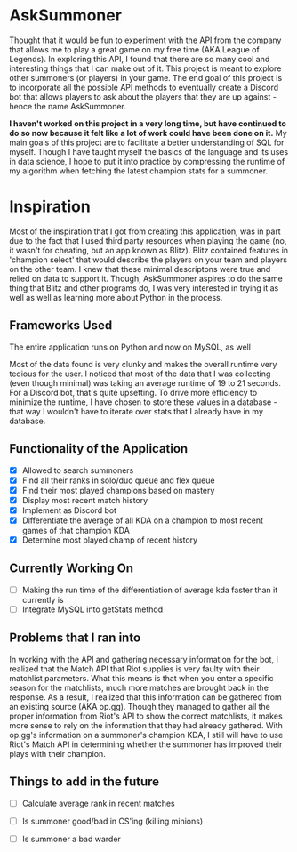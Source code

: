 # AskSummoner

Thought that it would be fun to experiment with the API from the company that allows me to play a great game on my free time
(AKA League of Legends). In exploring this API, I found that there are so many cool and interesting things that I can make out
of it. This project is meant to explore other summoners (or players) in your game. The end goal of this project is to incorporate all the possible API methods to eventually create a Discord bot that allows players to ask about the players that they are up against - hence the name AskSummoner. 

**I haven't worked on this project in a very long time, but have continued to do so now because it felt like a lot of work could have been done on it.**
My main goals of this project are to facilitate a better understanding of SQL for myself. Though I have taught myself the basics of the language and its uses in data science, I hope to put it into practice by compressing the runtime of my algorithm when fetching the latest champion stats for a summoner.

# Inspiration

Most of the inspiration that I got from creating this application, was in part due to the fact that I used third party resources when playing the game (no, it wasn't for cheating, but an app known as Blitz). Blitz contained features in 'champion select' that would describe the players on your team and players on the other team. I knew that these minimal descriptons were true and relied on data to support it. Though, AskSummoner aspires to do the same thing that Blitz and other programs do, I was very interested in trying it as well as well as learning more about Python in the process.

## Frameworks Used

The entire application runs on Python and now on MySQL, as well

Most of the data found is very clunky and makes the overall runtime very tedious for the user. I noticed that most of the data that I was collecting (even though minimal) was taking an average runtime of 19 to 21 seconds. For a Discord bot, that's quite upsetting. To drive more efficiency to minimize the runtime, I have chosen to store these values in a database - that way I wouldn't have to iterate over stats that I already have in my database.

## Functionality of the Application

- [x] Allowed to search summoners
- [x] Find all their ranks in solo/duo queue and flex queue
- [x] Find their most played champions based on mastery
- [x] Display most recent match history
- [x] Implement as Discord bot
- [x] Differentiate the average of all KDA on a champion to most recent games of that champion KDA
- [x] Determine most played champ of recent history

## Currently Working On

- [ ] Making the run time of the differentiation of average kda faster than it currently is
- [ ] Integrate MySQL into getStats method

## Problems that I ran into

In working with the API and gathering necessary information for the bot, I realized that the Match API that Riot supplies is very faulty with their matchlist parameters. What this means is that when you enter a specific season for the matchlists, much more matches are brought back in the response. As a result, I realized that this information can be gathered from an existing source (AKA op.gg). Though they managed to gather all the proper information from Riot's API to show the correct matchlists, it makes more sense to rely on the information that they had already gathered. With op.gg's information on a summoner's champion KDA, I still will have to use Riot's Match API in determining whether the summoner has improved their plays with their champion.

## Things to add in the future

- [ ] Calculate average rank in recent matches
- [ ] Is summoner good/bad in CS'ing (killing minions)
- [ ] Is summoner a bad warder

